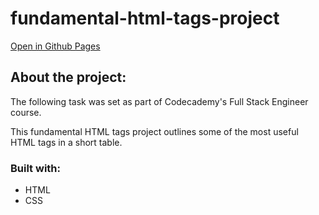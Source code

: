 # fundamental-html-tags-project

[Open in Github Pages](https://oliviahill9.github.io/fundamental-html-tags-project/)

## About the project:

The following task was set as part of Codecademy's Full Stack Engineer course.

This fundamental HTML tags project outlines some of the most useful HTML tags in a short table. 

### Built with:
* HTML
* CSS
